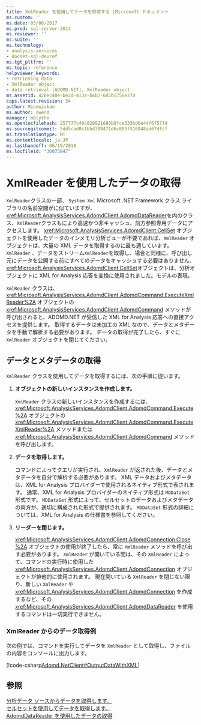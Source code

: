```yaml
---
title: XmlReader を使用してデータを取得する |Microsoft ドキュメント
ms.custom: ''
ms.date: 03/06/2017
ms.prod: sql-server-2014
ms.reviewer: ''
ms.suite: ''
ms.technology:
- analysis-services
- docset-sql-devref
ms.tgt_pltfrm: ''
ms.topic: reference
helpviewer_keywords:
- retrieving data
- XmlReader object
- data retrieval [ADOMD.NET], XmlReader object
ms.assetid: 420ec40e-be2d-413a-b4b2-6d2b1756e270
caps.latest.revision: 34
author: Minewiskan
ms.author: owend
manager: mblythe
ms.openlocfilehash: 257777c40c829921680b8fce333bd6e44f6f57fd
ms.sourcegitcommit: 5dd5cad0c1bbd308471d6c885f516948ad67dfcf
ms.translationtype: MT
ms.contentlocale: ja-JP
ms.lasthandoff: 06/19/2018
ms.locfileid: "36075847"
---
```

# <a name="retrieving-data-using-the-xmlreader"></a>XmlReader を使用したデータの取得
  `XmlReader`クラスの一部、 `System.Xml` Microsoft .NET Framework クラス ライブラリの名前空間がに似ていますが、<xref:Microsoft.AnalysisServices.AdomdClient.AdomdDataReader>を内のクラス、`XmlReader`クラスもにより高速かつ非キャッシュ、前方参照専用データにアクセスします。 <xref:Microsoft.AnalysisServices.AdomdClient.CellSet> オブジェクトを使用したデータのインメモリ分析ビューが不要であれば、`XmlReader` オブジェクトは、大量の XML データを取得するのに最も適しています。 `XmlReader` 、データをストリーム`XmlReader`を取得し、場合と同様に、呼び出し元にデータを公開する前にすべてのデータをキャッシュする必要はありません、<xref:Microsoft.AnalysisServices.AdomdClient.CellSet>オブジェクトは、分析オブジェクトに XML for Analysis 応答を変換に使用されました。モデルの表現。  
  
 `XmlReader` クラスは、<xref:Microsoft.AnalysisServices.AdomdClient.AdomdCommand.ExecuteXmlReader%2A> オブジェクトの <xref:Microsoft.AnalysisServices.AdomdClient.AdomdCommand> メソッドが呼び出されると、ADOMD.NET が受信した XML for Analysis 応答への直接アクセスを提供します。 取得するデータは未加工の XML なので、データとメタデータを手動で解析する必要があります。 データの取得が完了したら、すぐに `XmlReader` オブジェクトを閉じてください。  
  
## <a name="retrieving-data-and-metadata"></a>データとメタデータの取得  
 `XmlReader` クラスを使用してデータを取得するには、次の手順に従います。  
  
1.  **オブジェクトの新しいインスタンスを作成します。**  
  
     `XmlReader` クラスの新しいインスタンスを作成するには、<xref:Microsoft.AnalysisServices.AdomdClient.AdomdCommand.Execute%2A> オブジェクトの <xref:Microsoft.AnalysisServices.AdomdClient.AdomdCommand.ExecuteXmlReader%2A> メソッドまたは <xref:Microsoft.AnalysisServices.AdomdClient.AdomdCommand> メソッドを呼び出します。  
  
2.  **データを取得します。**  
  
     コマンドによってクエリが実行され、`XmlReader` が返された後、データとメタデータを自分で解析する必要があります。 XML データおよびメタデータは、XML for Analysis プロバイダーで使用されるネイティブ形式で表されます。 通常、XML for Analysis プロバイダーのネイティブ形式は `MDDataSet` 形式です。 `MDDataSet` 形式によって、セルセットのデータおよびメタデータの両方が、適切に構成された形式で提供されます。 `MDDataSet` 形式の詳細については、XML for Analysis の仕様書を参照してください。  
  
3.  **リーダーを閉じます。**  
  
     <xref:Microsoft.AnalysisServices.AdomdClient.AdomdConnection.Close%2A> オブジェクトの使用が終了したら、常に `XmlReader` メソッドを呼び出す必要があります。 `XmlReader` が開いている間は、その `XmlReader` によって、コマンドの実行時に使用した <xref:Microsoft.AnalysisServices.AdomdClient.AdomdConnection> オブジェクトが排他的に使用されます。 現在開いている `XmlReader` を閉じない限り、新しい `XmlReader` や <xref:Microsoft.AnalysisServices.AdomdClient.AdomdConnection> を作成するなど、その <xref:Microsoft.AnalysisServices.AdomdClient.AdomdDataReader> を使用するコマンドは一切実行できません。  
  
### <a name="example-of-retrieving-data-from-the-xmlreader"></a>XmlReader からのデータ取得例  
 次の例では、コマンドを実行してデータを `XmlReader` として取得し、ファイルの内容をコンソールに出力します。  
  
 [!code-csharp[Adomd.NetClient#OutputDataWithXML](../../snippets/csharp/SQL14/adomd.net/adomd.netclient/cs/adomdexample.cs#outputdatawithxml)]  
  
## <a name="see-also"></a>参照  
 [分析データ ソースからデータを取得します。](retrieving-data-from-an-analytical-data-source.md)   
 [セルセットを使用してデータを取得します。](retrieving-data-using-the-cellset.md)   
 [AdomdDataReader を使用したデータの取得](retrieving-data-using-the-adomddatareader.md)  
  
  
